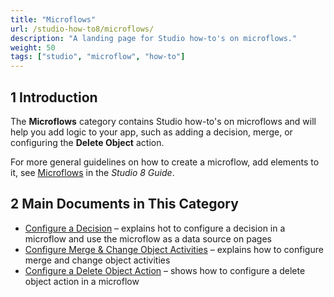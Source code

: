 ```yaml
---
title: "Microflows"
url: /studio-how-to8/microflows/
description: "A landing page for Studio how-to's on microflows."
weight: 50
tags: ["studio", "microflow", "how-to"]
---
```


## 1 Introduction 

The **Microflows** category contains Studio how-to's on microflows and will help you add logic to your app, such as adding a decision, merge, or configuring the **Delete Object** action. 

For more general guidelines on how to create a microflow, add elements to it, see [Microflows](/studio8/microflows/) in the *Studio 8 Guide*.

## 2 Main Documents in This Category

* [Configure a Decision](/studio-how-to8/microflows-how-to-configure-decision/) – explains hot to configure a decision in a microflow and use the microflow as a data source on pages
* [Configure Merge & Change Object Activities](/studio-how-to8/microflows-how-to-merge-and-change-object/) – explains how to configure merge and change object activities
* [Configure a Delete Object Action](/studio-how-to8/microflows-how-to-configure-delete-object/) – shows how to configure a delete object action in a microflow
